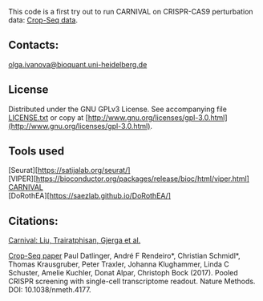 This code is a first try out to run CARNIVAL on CRISPR-CAS9 perturbation data: [Crop-Seq data](http://www.medical-epigenomics.org/papers/datlinger2017/).

## Contacts: 
olga.ivanova@bioquant.uni-heidelberg.de

## License

Distributed under the GNU GPLv3 License. See accompanying file [LICENSE.txt]() or copy at [http://www.gnu.org/licenses/gpl-3.0.html](http://www.gnu.org/licenses/gpl-3.0.html).

## Tools used
[Seurat][https://satijalab.org/seurat/] <br/>
[VIPER][https://bioconductor.org/packages/release/bioc/html/viper.html] <br/>
[CARNIVAL](https://github.com/saezlab/CARNIVAL) <br/>
[DoRothEA][https://saezlab.github.io/DoRothEA/]

## Citations: 
[Carnival: Liu, Trairatphisan, Gjerga et al.](https://www.biorxiv.org/content/10.1101/541888v1) <br/>

[Crop-Seq paper](https://www.nature.com/articles/nmeth.4177)
Paul Datlinger, André F Rendeiro*, Christian Schmidl*, Thomas Krausgruber, Peter Traxler, Johanna Klughammer, Linda C Schuster, Amelie Kuchler, Donat Alpar, Christoph Bock (2017). Pooled CRISPR screening with single-cell transcriptome readout. Nature Methods. DOI: 10.1038/nmeth.4177. 
 
